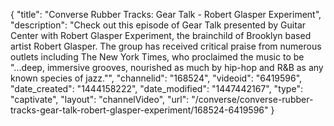 {
    "title": "Converse Rubber Tracks: Gear Talk - Robert Glasper Experiment",
    "description": "Check out this episode of Gear Talk presented by Guitar Center with Robert Glasper Experiment, the brainchild of Brooklyn based artist Robert Glasper. The group has received critical praise from numerous outlets including The New York Times, who proclaimed the music to be \"...deep, immersive grooves, nourished as much by hip-hop and R&B as any known species of jazz.\"",
    "channelid": "168524",
    "videoid": "6419596",
    "date_created": "1444158222",
    "date_modified": "1447442167",
    "type": "captivate",
    "layout": "channelVideo",
    "url": "\/converse\/converse-rubber-tracks-gear-talk-robert-glasper-experiment\/168524-6419596"
}